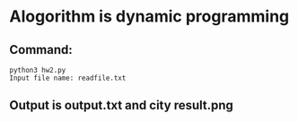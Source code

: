 # Alogorithm is dynamic programming

## Command:
	python3 hw2.py
	Input file name: readfile.txt
## Output is output.txt and city result.png
